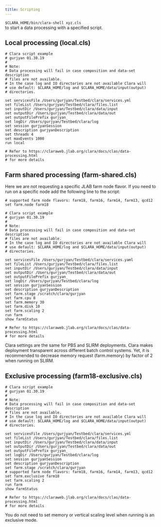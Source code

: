 ```yaml
---
title: Scripting
---
```

<div class="note info">
<code>$CLARA_HOME/bin/clara-shell xyz.cls</code>
<div></div>
to start a data processing with a specified script.
</div>


## Local processing (local.cls)

```
# Clara script example
# gurjyan 01.30.19
#
# Note:
# Data processing will fail in case composition and data-set description
# files are not available.
# In the case log and IO directories are not available Clara will
# use default: $CLARA_HOME/log and $CLARA_HOME/data/input(output)
# directories.

set servicesFile /Users/gurjyan/Testbed/clara/services.yml
set fileList /Users/gurjyan/Testbed/clara/files.list
set inputDir /Users/gurjyan/Testbed/clara/data/input
set outputDir /Users/gurjyan/Testbed/clara/data/out
set outputFilePrefix gurjyan_
set logDir /Users/gurjyan/Testbed/clara/log
set session gurjyanSession
set description gurjyanDescription
set threads 4
set maxEvents 1000
run local

# Refer to https://claraweb.jlab.org/clara/docs/clas/data-processing.html
# for more details
```

## Farm shared processing (farm-shared.cls)

Here we are not requesting a specific JLAB farm node flavor.
If you need to run on a specific node add the following line to the script:

```
# supported farm node flavors: farm18, farm16, farm14, farm13, qcd12
set farm.node farm18
```

```
# Clara script example
# gurjyan 01.30.19
#
# Note:
# Data processing will fail in case composition and data-set description
# files are not available.
# In the case log and IO directories are not available Clara will
# use default: $CLARA_HOME/log and $CLARA_HOME/data/input(output)
# directories.

set servicesFile /Users/gurjyan/Testbed/clara/services.yaml
set fileList /Users/gurjyan/Testbed/clara/files.list
set inputDir /Users/gurjyan/Testbed/clara/data/input
set outputDir /Users/gurjyan/Testbed/clara/data/out
set outputFilePrefix gurjyan_
set logDir /Users/gurjyan/Testbed/clara/log
set session gurjyanSession
set description gurjyanDescription
set farm.stage /scratch/clara/gurjyan
set farm.cpu 8
set farm.memory 30
set farm.disk 10
set farm.scaling 2
run farm
show farmStatus

# Refer to https://claraweb.jlab.org/clara/docs/clas/data-processing.html
# for more details
```


<div class="note warning">
Clara settings are the same for PBS and SLIRM deployments.
Clara makes deployment transparent across different batch control systems.
Yet, it is recommended to decrease memory request (farm.memory) by
factor of 2 when running on SLIRM.
</div>


## Exclusive processing (farm18-exclusive.cls)

```
# Clara script example
# gurjyan 01.30.19
#
# Note:
# Data processing will fail in case composition and data-set description
# files are not available.
# In the case log and IO directories are not available Clara will
# use default: $CLARA_HOME/log and $CLARA_HOME/data/input(output)
# directories.

set servicesFile /Users/gurjyan/Testbed/clara/services.yml
set fileList /Users/gurjyan/Testbed/clara/files.list
set inputDir /Users/gurjyan/Testbed/clara/data/input
set outputDir /Users/gurjyan/Testbed/clara/data/out
set outputFilePrefix gurjyan_
set logDir /Users/gurjyan/Testbed/clara/log
set session gurjyanSession
set description gurjyanDescription
set farm.stage /scratch/clara/gurjyan
# supported farm node flavors: farm18, farm16, farm14, farm13, qcd12
set farm.exclusive farm18
set farm.scaling 2
run farm
show farmStatus

# Refer to https://claraweb.jlab.org/clara/docs/clas/data-processing.html
# for more details
```

<div class="note warning">
You do not need to set memory or vertical scaling level when running is an exclusive mode.
</div>
